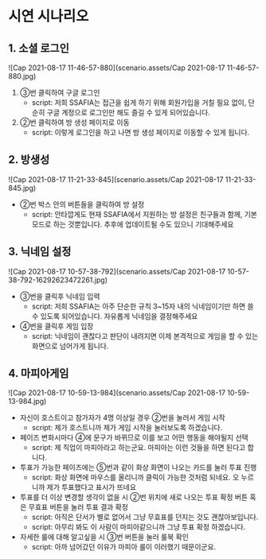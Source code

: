 # 시연 시나리오

## 1. 소셜 로그인

![Cap 2021-08-17 11-46-57-880](scenario.assets/Cap 2021-08-17 11-46-57-880.jpg)

1. ③번 클릭하여 구글 로그인
   - script: 저희 SSAFIA는 접근을 쉽게 하기 위해 회원가입을 거칠 필요 없이, 단순히 구글 계정으로 로그인만 해도 즐길 수 있게 되어있습니다.
2. ②번 클릭하여 방 생성 페이지로 이동
   - script: 이렇게 로그인을 하고 나면 방 생성 페이지로 이동할 수 있게 됩니다.

## 2. 방생성

![Cap 2021-08-17 11-21-33-845](scenario.assets/Cap 2021-08-17 11-21-33-845.jpg)

- ②번 박스 안의 버튼들을 클릭하여 방 설정
  - script: 안타깝게도 현재 SSAFIA에서 지원하는 방 설정은 친구들과 함께, 기본 모드로 하는 것뿐입니다. 추후에 업데이트될 수도 있으니 기대해주세요

## 3. 닉네임 설정

![Cap 2021-08-17 10-57-38-792](scenario.assets/Cap 2021-08-17 10-57-38-792-16292623472261.jpg)

- ③번을 클릭후 닉네임 입력
  - script: 저희 SSAFIA는 아주 단순한 규칙 3~15자 내의 닉네임이기만 하면 쓸 수 있도록 되어있습니다. 자유롭게 닉네임을 결정해주세요
- ④번을 클릭후 게임 입장
  - script: 닉네임이 괜찮다고 판단이 내려지면 이제 본격적으로 게임을 할 수 있는 화면으로 넘어가게 됩니다.

## 4. 마피아게임 

![Cap 2021-08-17 10-59-13-984](scenario.assets/Cap 2021-08-17 10-59-13-984.jpg)

- 자신이 호스트이고 참가자가 4명 이상일 경우 ②번을 눌러서 게임 시작
  - script: 제가 호스트니까 제가 게임 시작을 눌러보도록 하겠습니다.
- 페이즈 변화시마다 ④에 문구가 바뀌므로 이를 보고 어떤 행동을 해야될지 선택
  - script: 제 직업이 마피아라고 하는군요. 마피아는 이런 것들을 하면 된다고 합니다.
- 투표가 가능한 페이즈에는 ⑤번과 같이 화상 화면이 나오는 카드를 눌러 투표 진행
  - script: 화상 화면에 마우스를 올리니까 클릭이 가능한 것처럼 되네요. 오 누르니까 제가 투표했다고 표시가 뜨네요
- 투표를 더 이상 변경할 생각이 없을 시 ②번 위치에 새로 나오는 투표 확정 버튼 혹은 무효표 버튼을 눌러 투표 결과 확정
  - script: 아직은 단서가 별로 없어서 그냥 무효표를 던지는 것도 괜찮아보입니다.
  - script: 아무리 봐도 이 사람이 마피아같으니까 그냥 투표 확정 하겠습니다.
- 자세한 룰에 대해 알고싶을 시 ③번 버튼을 눌러 룰북 확인
  - script: 아까 넘어갔던 이유가 마피아 룰이 이러했기 때문이군요.


